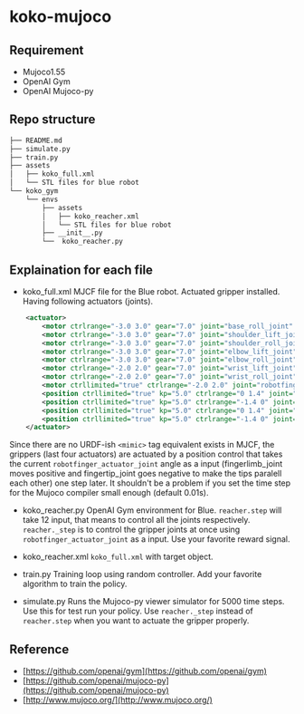 # koko-mujoco

## Requirement
* Mujoco1.55
* OpenAI Gym 
* OpenAI Mujoco-py

## Repo structure
```bash
├── README.md
├── simulate.py
├── train.py
├── assets
│   ├── koko_full.xml
│   └── STL files for blue robot
└── koko_gym
    └── envs
        ├── assets
        │   ├── koko_reacher.xml
        │   └── STL files for blue robot
        ├── __init__.py
        └──  koko_reacher.py
```

## Explaination for each file 
* koko_full.xml
MJCF file for the Blue robot. Actuated gripper installed. Having following actuators (joints).
```xml
    <actuator>
        <motor ctrlrange="-3.0 3.0" gear="7.0" joint="base_roll_joint" />
        <motor ctrlrange="-3.0 3.0" gear="7.0" joint="shoulder_lift_joint" />
        <motor ctrlrange="-3.0 3.0" gear="7.0" joint="shoulder_roll_joint" />
        <motor ctrlrange="-3.0 3.0" gear="7.0" joint="elbow_lift_joint" />
        <motor ctrlrange="-3.0 3.0" gear="7.0" joint="elbow_roll_joint" />
        <motor ctrlrange="-2.0 2.0" gear="7.0" joint="wrist_lift_joint" />
        <motor ctrlrange="-2.0 2.0" gear="7.0" joint="wrist_roll_joint" />
        <motor ctrllimited="true" ctrlrange="-2.0 2.0" joint="robotfinger_actuator_joint" />
        <position ctrllimited="true" kp="5.0" ctrlrange="0 1.4" joint="right_fingerlimb_joint" />
        <position ctrllimited="true" kp="5.0" ctrlrange="-1.4 0" joint="right_fingertip_joint" />
        <position ctrllimited="true" kp="5.0" ctrlrange="0 1.4" joint="left_fingerlimb_joint" />
        <position ctrllimited="true" kp="5.0" ctrlrange="-1.4 0" joint="left_fingertip_joint" />
    </actuator>
```
Since there are no URDF-ish `<mimic>` tag equivalent exists in MJCF, the grippers (last four actuators) are actuated by a position control that takes the current `robotfinger_actuator_joint` angle as a input (fingerlimb_joint moves positive and fingertip_joint goes negative to make the tips paralell each other) one step later. It shouldn't be a problem if you set the time step for the Mujoco compiler small enough (default 0.01s).

* koko_reacher.py
OpenAI Gym environment for Blue. `reacher.step` will take 12 input, that means to control all the joints respectively. `reacher._step` is to control the gripper joints at once using `robotfinger_actuator_joint` as a input. Use your favorite reward signal.

* koko_reacher.xml
`koko_full.xml` with target object.

* train.py
Training loop using random controller. Add your favorite algorithm to train the policy.

* simulate.py
Runs the Mujoco-py viewer simulator for 5000 time steps. Use this for test run your policy. Use `reacher._step` instead of `reacher.step` when you want to actuate the gripper properly.  

## Reference

* [https://github.com/openai/gym](https://github.com/openai/gym)
* [https://github.com/openai/mujoco-py](https://github.com/openai/mujoco-py)
* [http://www.mujoco.org/](http://www.mujoco.org/)

